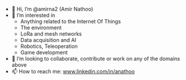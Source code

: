 - 👋 Hi, I’m @amirna2 (Amir Nathoo)
- 👀 I’m interested in
  - Anything related to the Internet Of Things
  - The environment
  - LoRa and mesh networks
  - Data acquisition and AI
  - Robotics, Teleoperation
  - Game development
- 💞️ I’m looking to collaborate, contribute or work on any of the domains above
- 📫 How to reach me: www.linkedin.com/in/anathoo

<!---
amirna2/amirna2 is a ✨ special ✨ repository because its `README.md` (this file) appears on your GitHub profile.
You can click the Preview link to take a look at your changes.
--->
